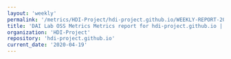 ```yaml
---
layout: 'weekly'
permalink: '/metrics/HDI-Project/hdi-project.github.io/WEEKLY-REPORT-2020-04-19'
title: 'DAI Lab OSS Metrics Metrics report for hdi-project.github.io | WEEKLY-REPORT-2020-04-19'
organization: 'HDI-Project'
repository: 'hdi-project.github.io'
current_date: '2020-04-19'
---
```

